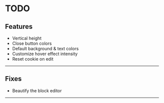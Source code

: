 TODO
===
Features
---
* Vertical height
* Close button colors
* Default background & text colors
* Customize hover effect intensity
* Reset cookie on edit

---
Fixes
---
* Beautify the block editor
---